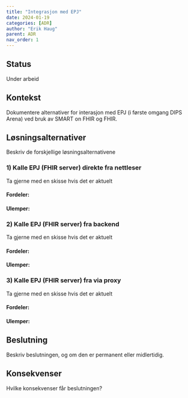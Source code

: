 ```yaml
---
title: "Integrasjon med EPJ"
date: 2024-01-19
categories: [ADR]
author: "Erik Haug"
parent: ADR
nav_order: 1
---
```

## Status

Under arbeid

## Kontekst

Dokumentere alternativer for interasjon med EPJ (i første omgang DIPS Arena) ved bruk av SMART on FHIR og FHIR.

## Løsningsalternativer

Beskriv de forskjellige løsningsalternativene

### 1) Kalle EPJ (FHIR server) direkte fra nettleser

Ta gjerne med en skisse hvis det er aktuelt

#### Fordeler:

#### Ulemper:

### 2)  Kalle EPJ (FHIR server) fra backend

Ta gjerne med en skisse hvis det er aktuelt

#### Fordeler:

#### Ulemper:

### 3)  Kalle EPJ (FHIR server) fra via proxy

Ta gjerne med en skisse hvis det er aktuelt

#### Fordeler:

#### Ulemper:

## Beslutning

Beskriv beslutningen, og om den er permanent eller midlertidig.

## Konsekvenser

Hvilke konsekvenser får beslutningen?
